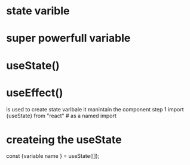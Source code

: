 # state varible 
# super powerfull variable 
<!-- REACT hooks use state  -->
<!-- they are normal js functions written by facebook devlopers  -->
# useState()
# useEffect()
<!-- these two hooks are most important  -->
is used to create state varibale it manintain the component
step 1
import {useState} from "react" # as a named import
# createing the useState
const {variable name } = useState([]);




